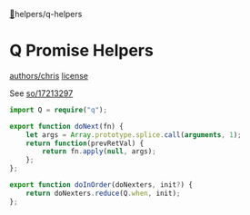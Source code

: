 
 <a name="helpers-q-helpers" id="helpers-q-helpers" ></a>[🔗](#user-content-helpers-q-helpers)helpers/q-helpers
# Q Promise Helpers

 [authors/chris](../.././authors.md.md#user-content-authors-chris)
 [license](../.././license.md.md#user-content-license)

See [so/17213297](http://stackoverflow.com/questions/::) 

```typescript
import Q = require("q");

export function doNext(fn) {
    let args = Array.prototype.splice.call(arguments, 1);
    return function(prevRetVal) {
        return fn.apply(null, args);
    };
};

export function doInOrder(doNexters, init?) {
    return doNexters.reduce(Q.when, init);
};
```